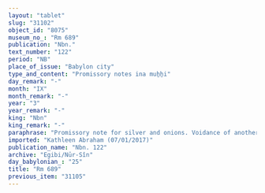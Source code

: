 ```yaml
---
layout: "tablet"
slug: "31102"
object_id: "8075"
museum_no_: "Rm 689"
publication: "Nbn."
text_number: "122"
period: "NB"
place_of_issue: "Babylon city"
type_and_content: "Promissory notes ina muẖẖi"
day_remark: "-"
month: "IX"
month_remark: "-"
year: "3"
year_remark: "-"
king: "Nbn"
king_remark: "-"
paraphrase: "Promissory note for silver and onions. Voidance of another debt.<br /> <strong>B</strong> owes x minas and 5 shekels of silver and x + 13000 bundles of onions to <strong>A</strong>, the slave of <strong>C</strong>. The&nbsp; promissory note about 4 minas of silver that <strong>B</strong> owes to <strong>A</strong>&#39;s master (<strong>C</strong>) that may turn up in the latter&#39;s house has been annulled. Names of 2 witnesses and the scribe: Nab&ucirc;-ahhē-bulliṭ/Marduk-zēru-ibni//Ibni-Adad.<br /> <br /> <strong>A</strong> = Nergal-rēṣūa, slave of Iddin-Marduk(/Iqī&scaron;āya)//Nūr-S&icirc;n; <strong>B</strong> = Nergalahu-iddin/Ahhea; <strong>C</strong> = Iddin-Marduk(/Iqī&scaron;āya)//Nūr-S&icirc;n"
imported: "Kathleen Abraham (07/01/2017)"
publication_name: "Nbn. 122"
archive: "Egibi/Nūr-Sîn"
day_babylonian_: "25"
title: "Rm 689"
previous_item: "31105"
---
```

